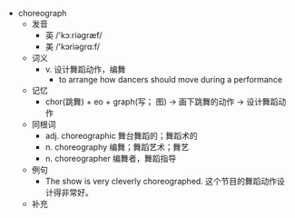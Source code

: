 - choreograph
  - 发音
    - 英 /'kɔːriəgræf/
    - 美 /'kɔriəɡrɑ:f/
  - 词义
    - v. 设计舞蹈动作，编舞
      - to arrange how dancers should move during a performance
  - 记忆
    - chor(跳舞) + eo + graph(写； 图) → 画下跳舞的动作 → 设计舞蹈动作
  - 同根词
    - adj. choreographic 舞台舞蹈的；舞蹈术的
    - n. choreography 编舞；舞蹈艺术；舞艺
    - n. choreographer 编舞者，舞蹈指导
  - 例句
    - The show is very cleverly choreographed. 这个节目的舞蹈动作设计得非常好。
  - 补充